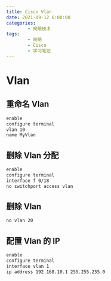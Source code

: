 ```yaml
---
title: Cisco Vlan
date: 2021-09-12 6:00:00
categories:
        - 网络技术
tags:
        - 网络
        - Cisco
        - 学习笔记
---
```


# Vlan

## 重命名 Vlan

```txt
enable
configure terminal
vlan 10
name MyVlan
```

## 删除 Vlan 分配

```txt
enable
configure terminal
interface f 0/18
no switchport access vlan
```

## 删除 Vlan

```txt
no vlan 20
```

## 配置 Vlan 的 IP

```txt
enable
configure terminal
interface vlan 1
ip address 192.168.10.1 255.255.255.0
```
